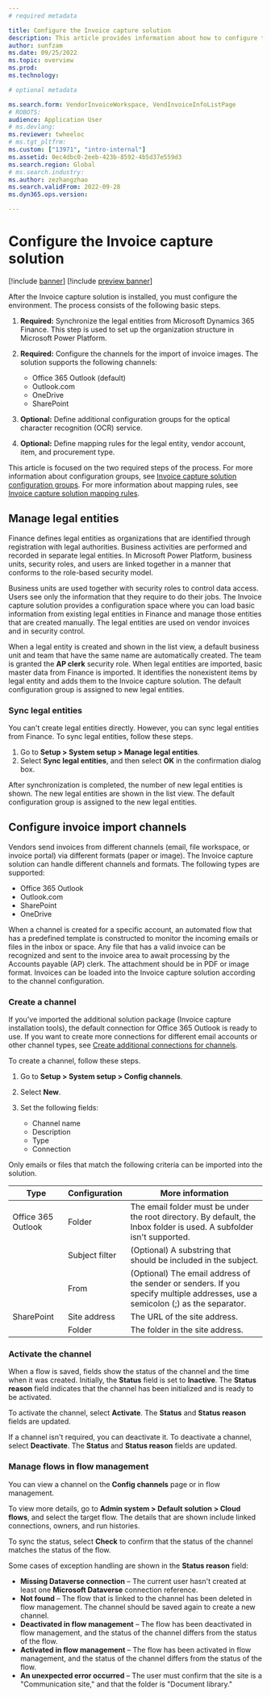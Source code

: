 ```yaml
---
# required metadata

title: Configure the Invoice capture solution
description: This article provides information about how to configure the Invoice capture solution.
author: sunfzam
ms.date: 09/25/2022
ms.topic: overview
ms.prod: 
ms.technology: 

# optional metadata

ms.search.form: VendorInvoiceWorkspace, VendInvoiceInfoListPage
# ROBOTS: 
audience: Application User
# ms.devlang: 
ms.reviewer: twheeloc
# ms.tgt_pltfrm: 
ms.custom: ["13971", "intro-internal"]
ms.assetid: 0ec4dbc0-2eeb-423b-8592-4b5d37e559d3
ms.search.region: Global
# ms.search.industry: 
ms.author: zezhangzhao
ms.search.validFrom: 2022-09-28
ms.dyn365.ops.version: 

---
```


# Configure the Invoice capture solution

[!include [banner](../includes/banner.md)]
[!include [preview banner](../includes/preview-banner.md)]

After the Invoice capture solution is installed, you must configure the environment. The process consists of the following basic steps.

1. **Required:** Synchronize the legal entities from Microsoft Dynamics 365 Finance. This step is used to set up the organization structure in Microsoft Power Platform.
2. **Required:** Configure the channels for the import of invoice images. The solution supports the following channels:

    - Office 365 Outlook (default)
    - Outlook.com
    - OneDrive
    - SharePoint

3. **Optional:** Define additional configuration groups for the optical character recognition (OCR) service.
4. **Optional:** Define mapping rules for the legal entity, vendor account, item, and procurement type.

This article is focused on the two required steps of the process. For more information about configuration groups, see [Invoice capture solution configuration groups](invoice-capture-config-group.md). For more information about mapping rules, see [Invoice capture solution mapping rules](invoice-capture-mapping-rules.md).

## Manage legal entities

Finance defines legal entities as organizations that are identified through registration with legal authorities. Business activities are performed and recorded in separate legal entities. In Microsoft Power Platform, business units, security roles, and users are linked together in a manner that conforms to the role-based security model.

Business units are used together with security roles to control data access. Users see only the information that they require to do their jobs. The Invoice capture solution provides a configuration space where you can load basic information from existing legal entities in Finance and manage those entities that are created manually. The legal entities are used on vendor invoices and in security control.

When a legal entity is created and shown in the list view, a default business unit and team that have the same name are automatically created. The team is granted the **AP clerk** security role. When legal entities are imported, basic master data from Finance is imported. It identifies the nonexistent items by legal entity and adds them to the Invoice capture solution. The default configuration group is assigned to new legal entities.

### Sync legal entities

You can't create legal entities directly. However, you can sync legal entities from Finance. To sync legal entities, follow these steps.

1. Go to **Setup \> System setup \> Manage legal entities**.
2. Select **Sync legal entities**, and then select **OK** in the confirmation dialog box.

After synchronization is completed, the number of new legal entities is shown. The new legal entities are shown in the list view. The default configuration group is assigned to the new legal entities.

## Configure invoice import channels

Vendors send invoices from different channels (email, file workspace, or invoice portal) via different formats (paper or image). The Invoice capture solution can handle different channels and formats. The following types are supported:

- Office 365 Outlook
- Outlook.com
- SharePoint
- OneDrive

When a channel is created for a specific account, an automated flow that has a predefined template is constructed to monitor the incoming emails or files in the inbox or space. Any file that has a valid invoice can be recognized and sent to the invoice area to await processing by the Accounts payable (AP) clerk. The attachment should be in PDF or image format. Invoices can be loaded into the Invoice capture solution according to the channel configuration.

### Create a channel

If you've imported the additional solution package (Invoice capture installation tools), the default connection for Office 365 Outlook is ready to use. If you want to create more connections for different email accounts or other channel types, see [Create additional connections for channels](invoice-capture-advanced-settings.md#create-additional-connections-for-channels).

To create a channel, follow these steps.

1. Go to **Setup \> System setup \> Config channels**.
2. Select **New**.
3. Set the following fields:

    - Channel name
    - Description
    - Type
    - Connection

Only emails or files that match the following criteria can be imported into the solution.

| Type               | Configuration  | More information |
|--------------------|----------------|------------------|
| Office 365 Outlook | Folder         | The email folder must be under the root directory. By default, the Inbox folder is used. A subfolder isn't supported. |
|                    | Subject filter | (Optional) A substring that should be included in the subject. |
|                    | From           | (Optional) The email address of the sender or senders. If you specify multiple addresses, use a semicolon (;) as the separator. |
| SharePoint         | Site address   | The URL of the site address. |
|                    | Folder         | The folder in the site address. |

### Activate the channel

When a flow is saved, fields show the status of the channel and the time when it was created. Initially, the **Status** field is set to **Inactive**. The **Status reason** field indicates that the channel has been initialized and is ready to be activated.

To activate the channel, select **Activate**. The **Status** and **Status reason** fields are updated.

If a channel isn't required, you can deactivate it. To deactivate a channel, select **Deactivate**. The **Status** and **Status reason** fields are updated.

### Manage flows in flow management

You can view a channel on the **Config channels** page or in flow management.

To view more details, go to **Admin system \> Default solution \> Cloud flows**, and select the target flow. The details that are shown include linked connections, owners, and run histories.

To sync the status, select **Check** to confirm that the status of the channel matches the status of the flow.

Some cases of exception handling are shown in the **Status reason** field:

- **Missing Dataverse connection** – The current user hasn't created at least one **Microsoft Dataverse** connection reference.
- **Not found** – The flow that is linked to the channel has been deleted in flow management. The channel should be saved again to create a new channel.
- **Deactivated in flow management** – The flow has been deactivated in flow management, and the status of the channel differs from the status of the flow.
- **Activated in flow management** – The flow has been activated in flow management, and the status of the channel differs from the status of the flow.
- **An unexpected error occurred** – The user must confirm that the site is a "Communication site," and that the folder is "Document library."
